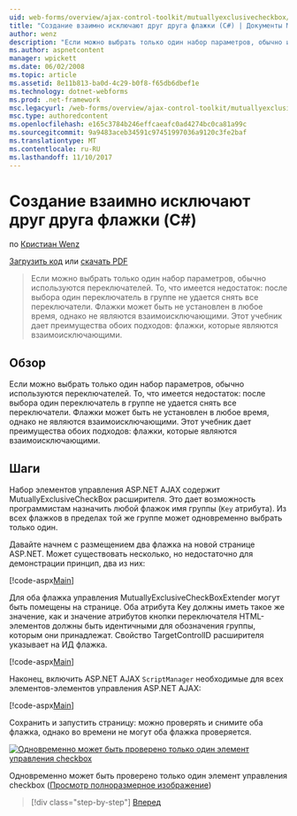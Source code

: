 ```yaml
---
uid: web-forms/overview/ajax-control-toolkit/mutuallyexclusivecheckbox/creating-mutually-exclusive-checkboxes-cs
title: "Создание взаимно исключают друг друга флажки (C#) | Документы Microsoft"
author: wenz
description: "Если можно выбрать только один набор параметров, обычно используются переключателей. То, что имеется недостаток: после выбора один переключатель в группе..."
ms.author: aspnetcontent
manager: wpickett
ms.date: 06/02/2008
ms.topic: article
ms.assetid: 8e11b813-ba0d-4c29-b0f8-f65db6dbef1e
ms.technology: dotnet-webforms
ms.prod: .net-framework
msc.legacyurl: /web-forms/overview/ajax-control-toolkit/mutuallyexclusivecheckbox/creating-mutually-exclusive-checkboxes-cs
msc.type: authoredcontent
ms.openlocfilehash: e165c3784b246effcaeafc0ad4274bc0ca81a99c
ms.sourcegitcommit: 9a9483aceb34591c97451997036a9120c3fe2baf
ms.translationtype: MT
ms.contentlocale: ru-RU
ms.lasthandoff: 11/10/2017
---
```

<a name="creating-mutually-exclusive-checkboxes-c"></a>Создание взаимно исключают друг друга флажки (C#)
====================
по [Кристиан Wenz](https://github.com/wenz)

[Загрузить код](http://download.microsoft.com/download/9/3/f/93f8daea-bebd-4821-833b-95205389c7d0/MutuallyExclusiveCheckBox0.cs.zip) или [скачать PDF](http://download.microsoft.com/download/b/6/a/b6ae89ee-df69-4c87-9bfb-ad1eb2b23373/mutuallyexclusivecheckbox0CS.pdf)

> Если можно выбрать только один набор параметров, обычно используются переключателей. То, что имеется недостаток: после выбора один переключатель в группе не удается снять все переключатели. Флажки может быть не установлен в любое время, однако не являются взаимоисключающими. Этот учебник дает преимущества обоих подходов: флажки, которые являются взаимоисключающими.


## <a name="overview"></a>Обзор

Если можно выбрать только один набор параметров, обычно используются переключателей. То, что имеется недостаток: после выбора один переключатель в группе не удается снять все переключатели. Флажки может быть не установлен в любое время, однако не являются взаимоисключающими. Этот учебник дает преимущества обоих подходов: флажки, которые являются взаимоисключающими.

## <a name="steps"></a>Шаги

Набор элементов управления ASP.NET AJAX содержит MutuallyExclusiveCheckBox расширителя. Это дает возможность программистам назначить любой флажок имя группы (`Key` атрибута). Из всех флажков в пределах той же группе может одновременно выбрать только один.

Давайте начнем с размещением два флажка на новой странице ASP.NET. Может существовать несколько, но недостаточно для демонстрации принцип, два из них:

[!code-aspx[Main](creating-mutually-exclusive-checkboxes-cs/samples/sample1.aspx)]

Для оба флажка управления MutuallyExclusiveCheckBoxExtender могут быть помещены на странице. Оба атрибута Key должны иметь такое же значение, как и значение атрибутов кнопки переключателя HTML-элементов должны быть идентичными для обозначения группы, которым они принадлежат. Свойство TargetControlID расширителя указывает на ИД флажка.

[!code-aspx[Main](creating-mutually-exclusive-checkboxes-cs/samples/sample2.aspx)]

Наконец, включить ASP.NET AJAX `ScriptManager` необходимые для всех элементов-элементов управления ASP.NET AJAX:

[!code-aspx[Main](creating-mutually-exclusive-checkboxes-cs/samples/sample3.aspx)]

Сохранить и запустить страницу: можно проверять и снимите оба флажка, однако во времени не могут оба флажка проверяется.


[![Одновременно может быть проверено только один элемент управления checkbox](creating-mutually-exclusive-checkboxes-cs/_static/image2.png)](creating-mutually-exclusive-checkboxes-cs/_static/image1.png)

Одновременно может быть проверено только один элемент управления checkbox ([Просмотр полноразмерное изображение](creating-mutually-exclusive-checkboxes-cs/_static/image3.png))

>[!div class="step-by-step"]
[Вперед](creating-mutually-exclusive-checkboxes-vb.md)
